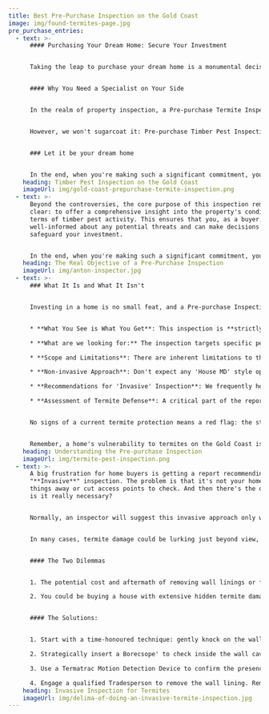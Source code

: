 ```yaml
---
title: Best Pre-Purchase Inspection on the Gold Coast
image: img/found-termites-page.jpg
pre_purchase_entries:
  - text: >-
      #### Purchasing Your Dream Home: Secure Your Investment


      Taking the leap to purchase your dream home is a monumental decision. While you're envisioning sunny mornings and cozy evenings, you certainly don't want to discover that behind those beautiful walls lies a ticking time bomb of termite damage, turning your dream into a nightmare.


      #### Why You Need a Specialist on Your Side


      In the realm of property inspection, a Pre-purchase Termite Inspection stands out in its importance. It's not just a mere recommendation – there's an entire **Australian Standard, AS 4349.3.2010**: Timber Pest Inspection, dedicated to ensuring it's done right.


      However, we won't sugarcoat it: Pre-purchase Timber Pest Inspections have been a point of contention. There have been instances where inspectors, unfortunately, either overlook evident signs or fail to provide the necessary guidance. Such oversights can lead to disputes and, in some cases, legal battles. Some buyers might even perceive this as an opportunity to claim compensation from the inspection company's insurance.


      ### Let it be your dream home


      In the end, when you're making such a significant commitment, you deserve to have all the facts at your fingertips. Entrust this task to seasoned experts, and ensure your dream home remains just that – a dream come true.
    heading: Timber Pest Inspection on the Gold Coast
    imageUrl: img/gold-coast-prepurchase-termite-inspection.png
  - text: >-
      Beyond the controversies, the core purpose of this inspection remains
      clear: to offer a comprehensive insight into the property's condition in
      terms of timber pest activity. This ensures that you, as a buyer, are
      well-informed about any potential threats and can make decisions that
      safeguard your investment.


      In the end, when you're making such a significant commitment, you deserve to have all the facts at your fingertips. 
    heading: The Real Objective of a Pre-Purchase Inspection
    imageUrl: img/anton-inspector.jpg
  - text: >-
      ### What It Is and What It Isn't


      Investing in a home is no small feat, and a Pre-purchase Inspection (Timber Pest) can be one of the most crucial steps to ensure that your investment is sound. Here's what you should know about the process:


      * **What You See is What You Get**: This inspection is **strictly visual**. Despite technological advances, we haven't yet achieved X-ray vision capabilities. So, don't expect insights into areas hidden behind walls or concealed by permanent fixtures.

      * **What are we looking for:** The inspection targets specific pests: Subterranean Termites, Borer activity, and Fungal Decay. Note: Drywood Termites (Family: KALOTERMITIDAE) are not on this list. 

      * **Scope and Limitations**: There are inherent limitations to this process. It's so vital that we have a mandatory "Timber Pest Inspection Agreement" form, which every client must acknowledge before proceeding. This isn't us avoiding responsibility but ensuring transparency and setting clear expectations.

      * **Non-invasive Approach**: Don't expect any 'House MD' style operations here. The inspection remains non-intrusive, meaning there's no cutting, dismantling, or moving of any part of the property or fixtures.

      * **Recommendations for 'Invasive' Inspection**: We frequently hear from Gold Coast homebuyers receiving a recommendation for a more in-depth, invasive inspection. If you find yourself in this situation, check below for the next steps and things you may need to arrange.

      * **Assessment of Termite Defense**: A critical part of the report should address the **Termite Management System**. Is it up to date? Is it effective? 


      No signs of a current termite protection means a red flag: the structure becomes a **HIGH** risk for termite invasion. **Pro Tip**: If the house lacks this protection, consider negotiating the installation cost of a chemical treatment before finalizing your purchase.


      Remember, a home's vulnerability to termites on the Gold Coast isn't just about its location or the time of year. More often than not, the real issue is the absence of a current termite prevention system. Ensure your dream home has the best defence against these unwelcome guests.
    heading: Understanding the Pre-purchase Inspection
    imageUrl: img/termite-pest-inspection.png
  - text: >-
      A big frustration for home buyers is getting a report recommending an
      "**Invasive**" inspection. The problem is that it's not your home to pull
      things away or cut access points to check. And then there's the question;
      is it really necessary?


      Normally, an inspector will suggest this invasive approach only when there's a strong suspicion of termite activity in a particular area. It shouldn’t be a generalized recommendation to absolve them of accountability. Instead, it should be grounded in specific observations.


      In many cases, termite damage could be lurking just beyond view, behind wall linings. Without direct visual access, it’s almost impossible to determine the severity of this damage.


      #### The Two Dilemmas


      1. The potential cost and aftermath of removing wall linings or fixtures might exceed the actual costs of termite repair.

      2. You could be buying a house with extensive hidden termite damage if you don't check.


      #### The Solutions:


      1. Start with a time-honoured technique: gently knock on the wall with a closed fist. Listening for the tell-tale signs of crumbling termite residue can provide initial insights.

      2. Strategically insert a Borecsope' to check inside the wall cavities that doesn't cause significant damage.

      3. Use a Termatrac Motion Detection Device to confirm the presence of live termites.

      4. Engage a qualified Tradesperson to remove the wall lining. Remember, you can only do this with the permission of the Seller.
    heading: Invasive Inspection for Termites
    imageUrl: img/delima-of-doing-an-invasive-termite-inspection.jpg
---
```

